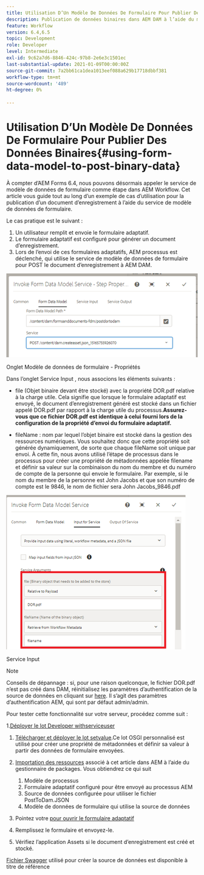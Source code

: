 ```yaml
---
title: Utilisation D’Un Modèle De Données De Formulaire Pour Publier Des Données Binaires
description: Publication de données binaires dans AEM DAM à l’aide du modèle de données de formulaire
feature: Workflow
version: 6.4,6.5
topic: Development
role: Developer
level: Intermediate
exl-id: 9c62a7d6-8846-424c-97b8-2e6e3c1501ec
last-substantial-update: 2021-01-09T00:00:00Z
source-git-commit: 7a2bb61ca1dea1013eef088a629b17718dbbf381
workflow-type: tm+mt
source-wordcount: '489'
ht-degree: 0%

---
```


# Utilisation D’Un Modèle De Données De Formulaire Pour Publier Des Données Binaires{#using-form-data-model-to-post-binary-data}

À compter d’AEM Forms 6.4, nous pouvons désormais appeler le service de modèle de données de formulaire comme étape dans AEM Workflow. Cet article vous guide tout au long d’un exemple de cas d’utilisation pour la publication d’un document d’enregistrement à l’aide du service de modèle de données de formulaire.

Le cas pratique est le suivant :

1. Un utilisateur remplit et envoie le formulaire adaptatif.
1. Le formulaire adaptatif est configuré pour générer un document d’enregistrement.
1. Lors de l’envoi de ces formulaires adaptatifs, AEM processus est déclenché, qui utilise le service de modèle de données de formulaire pour POST le document d’enregistrement à AEM DAM.

![posttodam](assets/posttodamshot1.png)

Onglet Modèle de données de formulaire - Propriétés

Dans l’onglet Service Input , nous associons les éléments suivants :

* file (Objet binaire devant être stocké) avec la propriété DOR.pdf relative à la charge utile. Cela signifie que lorsque le formulaire adaptatif est envoyé, le document d’enregistrement généré est stocké dans un fichier appelé DOR.pdf par rapport à la charge utile du processus.**Assurez-vous que ce fichier DOR.pdf est identique à celui fourni lors de la configuration de la propriété d’envoi du formulaire adaptatif.**

* fileName : nom par lequel l’objet binaire est stocké dans la gestion des ressources numériques. Vous souhaitez donc que cette propriété soit générée dynamiquement, de sorte que chaque fileName soit unique par envoi. À cette fin, nous avons utilisé l’étape de processus dans le processus pour créer une propriété de métadonnées appelée filename et définir sa valeur sur la combinaison du nom du membre et du numéro de compte de la personne qui envoie le formulaire. Par exemple, si le nom du membre de la personne est John Jacobs et que son numéro de compte est le 9846, le nom de fichier sera John Jacobs_9846.pdf

![fdmserviceinput](assets/fdminputservice.png)

Service Input

>[!NOTE]
>
>Conseils de dépannage : si, pour une raison quelconque, le fichier DOR.pdf n’est pas créé dans DAM, réinitialisez les paramètres d’authentification de la source de données en cliquant sur [here](http://localhost:4502/mnt/overlay/fd/fdm/gui/components/admin/fdmcloudservice/properties.html?item=%2Fconf%2Fglobal%2Fsettings%2Fcloudconfigs%2Ffdm%2Fpostdortodam). Il s’agit des paramètres d’authentification AEM, qui sont par défaut admin/admin.

Pour tester cette fonctionnalité sur votre serveur, procédez comme suit :

1.[Déployer le lot Developer withserviceuser](/help/forms/assets/common-osgi-bundles/DevelopingWithServiceUser.jar)

1. [Télécharger et déployer le lot setvalue](/help/forms/assets/common-osgi-bundles/SetValueApp.core-1.0-SNAPSHOT.jar).Ce lot OSGI personnalisé est utilisé pour créer une propriété de métadonnées et définir sa valeur à partir des données de formulaire envoyées.

1. [Importation des ressources](assets/postdortodam.zip) associé à cet article dans AEM à l’aide du gestionnaire de packages. Vous obtiendrez ce qui suit

   1. Modèle de processus
   1. Formulaire adaptatif configuré pour être envoyé au processus AEM
   1. Source de données configurée pour utiliser le fichier PostToDam.JSON
   1. Modèle de données de formulaire qui utilise la source de données

1. Pointez votre [pour ouvrir le formulaire adaptatif](http://localhost:4502/content/dam/formsanddocuments/helpx/timeoffrequestform/jcr:content?wcmmode=disabled)
1. Remplissez le formulaire et envoyez-le.
1. Vérifiez l’application Assets si le document d’enregistrement est créé et stocké.


[Fichier Swagger](http://localhost:4502/conf/global/settings/cloudconfigs/fdm/postdortodam/jcr:content/swaggerFile) utilisé pour créer la source de données est disponible à titre de référence
